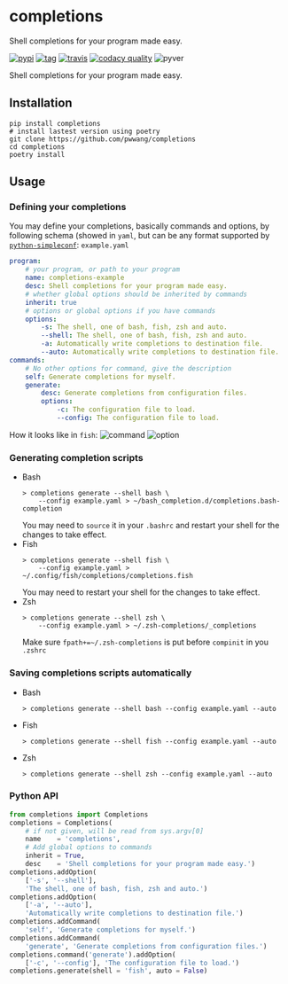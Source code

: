 # completions

Shell completions for your program made easy.

[![pypi][1]][2] [![tag][3]][4] [![travis][5]][6] [![codacy quality][7]][8] ![pyver][11]

Shell completions for your program made easy.

## Installation
```shell
pip install completions
# install lastest version using poetry
git clone https://github.com/pwwang/completions
cd completions
poetry install
```

## Usage

### Defining your completions
You may define your completions, basically commands and options, by following schema (showed in `yaml`, but can be any format supported by [`python-simpleconf`][12]:
`example.yaml`
```yaml
program:
    # your program, or path to your program
    name: completions-example
    desc: Shell completions for your program made easy.
    # whether global options should be inherited by commands
    inherit: true
    # options or global options if you have commands
    options:
        -s: The shell, one of bash, fish, zsh and auto.
        --shell: The shell, one of bash, fish, zsh and auto.
        -a: Automatically write completions to destination file.
        --auto: Automatically write completions to destination file.
commands:
    # No other options for command, give the description
    self: Generate completions for myself.
    generate:
        desc: Generate completions from configuration files.
        options:
            -c: The configuration file to load.
            --config: The configuration file to load.
```

How it looks like in `fish`:
![command][13]
![option][14]

### Generating completion scripts
- Bash
    ```shell
    > completions generate --shell bash \
        --config example.yaml > ~/bash_completion.d/completions.bash-completion
    ```
    You may need to `source` it in your `.bashrc` and restart your shell for the changes to take effect.
- Fish
    ```shell
    > completions generate --shell fish \
        --config example.yaml > ~/.config/fish/completions/completions.fish
    ```
    You may need to restart your shell for the changes to take effect.
- Zsh
    ```shell
    > completions generate --shell zsh \
        --config example.yaml > ~/.zsh-completions/_completions
    ```
    Make sure `fpath+=~/.zsh-completions` is put before `compinit` in you `.zshrc`

### Saving completions scripts automatically
- Bash
    ```shell
    > completions generate --shell bash --config example.yaml --auto
    ```

- Fish
    ```shell
    > completions generate --shell fish --config example.yaml --auto
    ```

- Zsh
    ```shell
    > completions generate --shell zsh --config example.yaml --auto
    ```

### Python API
```python
from completions import Completions
completions = Completions(
    # if not given, will be read from sys.argv[0]
    name    = 'completions',
    # Add global options to commands
    inherit = True,
    desc    = 'Shell completions for your program made easy.')
completions.addOption(
    ['-s', '--shell'],
    'The shell, one of bash, fish, zsh and auto.')
completions.addOption(
    ['-a', '--auto'],
    'Automatically write completions to destination file.')
completions.addCommand(
    'self', 'Generate completions for myself.')
completions.addCommand(
    'generate', 'Generate completions from configuration files.')
completions.command('generate').addOption(
    ['-c', '--config'], 'The configuration file to load.')
completions.generate(shell = 'fish', auto = False)
```

[1]: https://img.shields.io/pypi/v/completions.svg?style=flat-square
[2]: https://pypi.org/project/completions/
[3]: https://img.shields.io/github/tag/pwwang/completions.svg?style=flat-square
[4]: https://github.com/pwwang/completions
[5]: https://img.shields.io/travis/pwwang/completions.svg?style=flat-square
[6]: https://travis-ci.org/pwwang/completions
[7]: https://img.shields.io/codacy/grade/completions.svg?style=flat-square
[8]: https://app.codacy.com/project/pwwang/completions/dashboard
[11]: https://img.shields.io/pypi/pyversions/completions.svg?style=flat-square
[12]: https://github.com/pwwang/simpleconf
[13]: https://raw.githubusercontent.com/pwwang/pyparam/master/examples/command.png
[14]: https://raw.githubusercontent.com/pwwang/pyparam/master/examples/option.png

